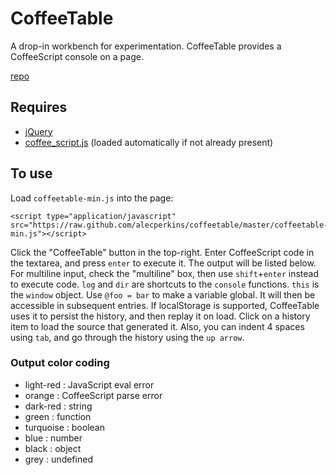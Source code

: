 # CoffeeTable
A drop-in workbench for experimentation. CoffeeTable provides a CoffeeScript console on a page.

[repo](https://github.com/alecperkins/coffeetable)

## Requires

* [jQuery](http://jquery.com/)
* [coffee_script.js](http://coffeescript.org) (loaded automatically if not already present)

## To use

Load `coffeetable-min.js` into the page:

    <script type="application/javascript" src="https://raw.github.com/alecperkins/coffeetable/master/coffeetable-min.js"></script>

Click the "CoffeeTable" button in the top-right. Enter CoffeeScript code in the textarea, and press `enter` to execute it. The output will be listed below. For multiline input, check the "multiline" box, then use `shift`+`enter` instead to execute code. `log` and `dir` are shortcuts to the `console` functions. `this` is the `window` object. Use `@foo = bar` to make a variable global. It will then be accessible in subsequent entries. If localStorage is supported, CoffeeTable uses it to persist the history, and then replay it on load. Click on a history item to load the source that generated it. Also, you can indent 4 spaces using `tab`, and go through the history using the `up arrow`.
    
### Output color coding

* light-red : JavaScript eval error
* orange    : CoffeeScript parse error
* dark-red  : string
* green     : function
* turquoise : boolean
* blue      : number
* black     : object
* grey      : undefined
